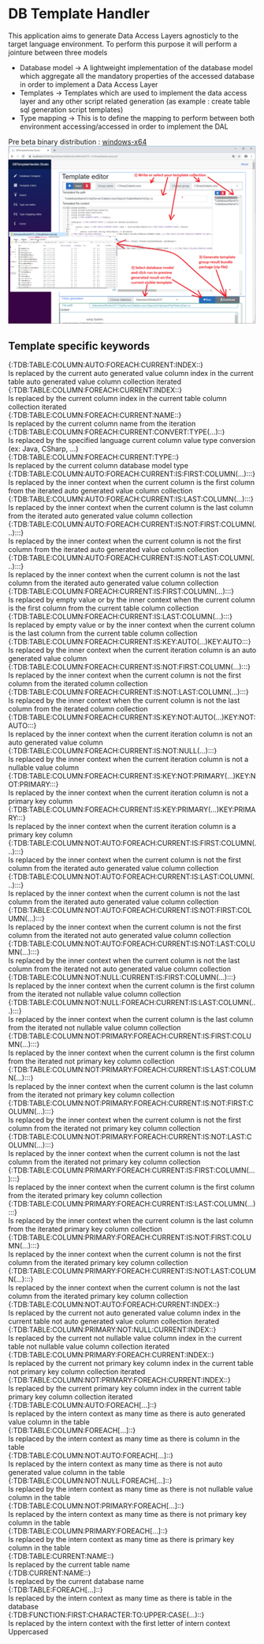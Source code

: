 <div class="container"><!--!-->
        <!--!--><div class="row">
            <h1>DB Template Handler</h1>
        </div>
        <!--!--><div class="row">
            <p class="lead">
                This application aims to generate Data Access Layers agnosticly to the target language environment. To perform this purpose it will perform a jointure between three models
                </p><ul>
                    <li>Database model -&gt; A lightweight implementation of the database model which aggregate all the mandatory properties of the accessed database in order to implement a Data Access Layer</li>
                    <li>Templates -&gt; Templates which are used to implement the data access layer and any other script related generation (as example : create table sql generation script templates)</li>
                    <li>Type mapping -&gt; This is to define the mapping to perform between both environment accessing/accessed in order to implement the DAL</li>
                </ul>
            <p></p>
        </div>
		<div>
			Pre beta binary distribution : 
			<a href="https://www.maximilienzakowski.org/download/db-template-handler-pre-beta-distribution/">windows-x64</a>
		</div>
        <!--!--><div class="row">
            <img src="https://github.com/cosXsinX/DBTemplateHanlder-NetCore3/blob/master/DBTemplateHandler.Studio/wwwroot/images/DBTemplateHandlerTemplateEditorImage.png?raw=true" class="img-fluid" alt="Image">
        </div>
        <!--!--><div class="row">
            <h2>Template specific keywords</h2>
        </div>
            <div class="row"><!--!-->
                <div class="col"><!--!-->
                    {:TDB:TABLE:COLUMN:AUTO:FOREACH:CURRENT:INDEX::}<!--!-->
                </div><!--!-->
                <div class="col"><!--!-->
                    Is replaced by the current auto generated value column index in the current table auto generated value column collection iterated<!--!-->
                </div><!--!-->
            </div><!--!-->
            <div class="row"><!--!-->
                <div class="col"><!--!-->
                    {:TDB:TABLE:COLUMN:FOREACH:CURRENT:INDEX::}<!--!-->
                </div><!--!-->
                <div class="col"><!--!-->
                    Is replaced by the current column index in the current table column collection iterated<!--!-->
                </div><!--!-->
            </div><!--!-->
            <div class="row"><!--!-->
                <div class="col"><!--!-->
                    {:TDB:TABLE:COLUMN:FOREACH:CURRENT:NAME::}<!--!-->
                </div><!--!-->
                <div class="col"><!--!-->
                    Is replaced by the current column name from the iteration<!--!-->
                </div><!--!-->
            </div><!--!-->
            <div class="row"><!--!-->
                <div class="col"><!--!-->
                    {:TDB:TABLE:COLUMN:FOREACH:CURRENT:CONVERT:TYPE(...)::}<!--!-->
                </div><!--!-->
                <div class="col"><!--!-->
                    Is replaced by the specified language current column value type conversion (ex: Java, CSharp, ...)<!--!-->
                </div><!--!-->
            </div><!--!-->
            <div class="row"><!--!-->
                <div class="col"><!--!-->
                    {:TDB:TABLE:COLUMN:FOREACH:CURRENT:TYPE::}<!--!-->
                </div><!--!-->
                <div class="col"><!--!-->
                    Is replaced by the current column database model type<!--!-->
                </div><!--!-->
            </div><!--!-->
            <div class="row"><!--!-->
                <div class="col"><!--!-->
                    {:TDB:TABLE:COLUMN:AUTO:FOREACH:CURRENT:IS:FIRST:COLUMN(...):::}<!--!-->
                </div><!--!-->
                <div class="col"><!--!-->
                    Is replaced by the inner context when the current column is the first column from the iterated auto generated value column collection<!--!-->
                </div><!--!-->
            </div><!--!-->
            <div class="row"><!--!-->
                <div class="col"><!--!-->
                    {:TDB:TABLE:COLUMN:AUTO:FOREACH:CURRENT:IS:LAST:COLUMN(...):::}<!--!-->
                </div><!--!-->
                <div class="col"><!--!-->
                    Is replaced by the inner context when the current column is the last column from the iterated auto generated value column collection<!--!-->
                </div><!--!-->
            </div><!--!-->
            <div class="row"><!--!-->
                <div class="col"><!--!-->
                    {:TDB:TABLE:COLUMN:AUTO:FOREACH:CURRENT:IS:NOT:FIRST:COLUMN(...):::}<!--!-->
                </div><!--!-->
                <div class="col"><!--!-->
                    Is replaced by the inner context when the current column is not the first column from the iterated auto generated value column collection<!--!-->
                </div><!--!-->
            </div><!--!-->
            <div class="row"><!--!-->
                <div class="col"><!--!-->
                    {:TDB:TABLE:COLUMN:AUTO:FOREACH:CURRENT:IS:NOT:LAST:COLUMN(...):::}<!--!-->
                </div><!--!-->
                <div class="col"><!--!-->
                    Is replaced by the inner context when the current column is not the last column from the iterated auto generated value column collection<!--!-->
                </div><!--!-->
            </div><!--!-->
            <div class="row"><!--!-->
                <div class="col"><!--!-->
                    {:TDB:TABLE:COLUMN:FOREACH:CURRENT:IS:FIRST:COLUMN(...):::}<!--!-->
                </div><!--!-->
                <div class="col"><!--!-->
                    Is replaced by empty value or by the inner context when the current column is the first column from the current table column collection<!--!-->
                </div><!--!-->
            </div><!--!-->
            <div class="row"><!--!-->
                <div class="col"><!--!-->
                    {:TDB:TABLE:COLUMN:FOREACH:CURRENT:IS:LAST:COLUMN(...):::}<!--!-->
                </div><!--!-->
                <div class="col"><!--!-->
                    Is replaced by empty value or by the inner context when the current column is the last column from the current table column collection<!--!-->
                </div><!--!-->
            </div><!--!-->
            <div class="row"><!--!-->
                <div class="col"><!--!-->
                    {:TDB:TABLE:COLUMN:FOREACH:CURRENT:IS:KEY:AUTO(...)KEY:AUTO:::}<!--!-->
                </div><!--!-->
                <div class="col"><!--!-->
                    Is replaced by the inner context when the current iteration column is an auto generated value column<!--!-->
                </div><!--!-->
            </div><!--!-->
            <div class="row"><!--!-->
                <div class="col"><!--!-->
                    {:TDB:TABLE:COLUMN:FOREACH:CURRENT:IS:NOT:FIRST:COLUMN(...):::}<!--!-->
                </div><!--!-->
                <div class="col"><!--!-->
                    Is replaced by the inner context when the current column is not the first column from the iterated column collection<!--!-->
                </div><!--!-->
            </div><!--!-->
            <div class="row"><!--!-->
                <div class="col"><!--!-->
                    {:TDB:TABLE:COLUMN:FOREACH:CURRENT:IS:NOT:LAST:COLUMN(...):::}<!--!-->
                </div><!--!-->
                <div class="col"><!--!-->
                    Is replaced by the inner context when the current column is not the last column from the iterated column collection<!--!-->
                </div><!--!-->
            </div><!--!-->
            <div class="row"><!--!-->
                <div class="col"><!--!-->
                    {:TDB:TABLE:COLUMN:FOREACH:CURRENT:IS:KEY:NOT:AUTO(...)KEY:NOT:AUTO:::}<!--!-->
                </div><!--!-->
                <div class="col"><!--!-->
                    Is replaced by the inner context when the current iteration column is not an auto generated value column<!--!-->
                </div><!--!-->
            </div><!--!-->
            <div class="row"><!--!-->
                <div class="col"><!--!-->
                    {:TDB:TABLE:COLUMN:FOREACH:CURRENT:IS:NOT:NULL(...):::}<!--!-->
                </div><!--!-->
                <div class="col"><!--!-->
                    Is replaced by the inner context when the current iteration column is not a nullable value column<!--!-->
                </div><!--!-->
            </div><!--!-->
            <div class="row"><!--!-->
                <div class="col"><!--!-->
                    {:TDB:TABLE:COLUMN:FOREACH:CURRENT:IS:KEY:NOT:PRIMARY(...)KEY:NOT:PRIMARY:::}<!--!-->
                </div><!--!-->
                <div class="col"><!--!-->
                    Is replaced by the inner context when the current iteration column is not a primary key column<!--!-->
                </div><!--!-->
            </div><!--!-->
            <div class="row"><!--!-->
                <div class="col"><!--!-->
                    {:TDB:TABLE:COLUMN:FOREACH:CURRENT:IS:KEY:PRIMARY(...)KEY:PRIMARY:::}<!--!-->
                </div><!--!-->
                <div class="col"><!--!-->
                    Is replaced by the inner context when the current iteration column is a primary key column<!--!-->
                </div><!--!-->
            </div><!--!-->
            <div class="row"><!--!-->
                <div class="col"><!--!-->
                    {:TDB:TABLE:COLUMN:NOT:AUTO:FOREACH:CURRENT:IS:FIRST:COLUMN(...):::}<!--!-->
                </div><!--!-->
                <div class="col"><!--!-->
                    Is replaced by the inner context when the current column is not the first column from the iterated auto generated value column collection<!--!-->
                </div><!--!-->
            </div><!--!-->
            <div class="row"><!--!-->
                <div class="col"><!--!-->
                    {:TDB:TABLE:COLUMN:NOT:AUTO:FOREACH:CURRENT:IS:LAST:COLUMN(...):::}<!--!-->
                </div><!--!-->
                <div class="col"><!--!-->
                    Is replaced by the inner context when the current column is not the last column from the iterated auto generated value column collection<!--!-->
                </div><!--!-->
            </div><!--!-->
            <div class="row"><!--!-->
                <div class="col"><!--!-->
                    {:TDB:TABLE:COLUMN:NOT:AUTO:FOREACH:CURRENT:IS:NOT:FIRST:COLUMN(...):::}<!--!-->
                </div><!--!-->
                <div class="col"><!--!-->
                    Is replaced by the inner context when the current column is not the first column from the iterated not auto generated value column collection<!--!-->
                </div><!--!-->
            </div><!--!-->
            <div class="row"><!--!-->
                <div class="col"><!--!-->
                    {:TDB:TABLE:COLUMN:NOT:AUTO:FOREACH:CURRENT:IS:NOT:LAST:COLUMN(...):::}<!--!-->
                </div><!--!-->
                <div class="col"><!--!-->
                    Is replaced by the inner context when the current column is not the last column from the iterated not auto generated value column collection<!--!-->
                </div><!--!-->
            </div><!--!-->
            <div class="row"><!--!-->
                <div class="col"><!--!-->
                    {:TDB:TABLE:COLUMN:NOT:NULL:CURRENT:IS:FIRST:COLUMN(...):::}<!--!-->
                </div><!--!-->
                <div class="col"><!--!-->
                    Is replaced by the inner context when the current column is the first column from the iterated not nullable value column collection<!--!-->
                </div><!--!-->
            </div><!--!-->
            <div class="row"><!--!-->
                <div class="col"><!--!-->
                    {:TDB:TABLE:COLUMN:NOT:NULL:FOREACH:CURRENT:IS:LAST:COLUMN(...):::}<!--!-->
                </div><!--!-->
                <div class="col"><!--!-->
                    Is replaced by the inner context when the current column is the last column from the iterated not nullable value column collection<!--!-->
                </div><!--!-->
            </div><!--!-->
            <div class="row"><!--!-->
                <div class="col"><!--!-->
                    {:TDB:TABLE:COLUMN:NOT:PRIMARY:FOREACH:CURRENT:IS:FIRST:COLUMN(...):::}<!--!-->
                </div><!--!-->
                <div class="col"><!--!-->
                    Is replaced by the inner context when the current column is the first column from the iterated not primary key column collection<!--!-->
                </div><!--!-->
            </div><!--!-->
            <div class="row"><!--!-->
                <div class="col"><!--!-->
                    {:TDB:TABLE:COLUMN:NOT:PRIMARY:FOREACH:CURRENT:IS:LAST:COLUMN(...):::}<!--!-->
                </div><!--!-->
                <div class="col"><!--!-->
                    Is replaced by the inner context when the current column is the last column from the iterated not primary key column collection<!--!-->
                </div><!--!-->
            </div><!--!-->
            <div class="row"><!--!-->
                <div class="col"><!--!-->
                    {:TDB:TABLE:COLUMN:NOT:PRIMARY:FOREACH:CURRENT:IS:NOT:FIRST:COLUMN(...):::}<!--!-->
                </div><!--!-->
                <div class="col"><!--!-->
                    Is replaced by the inner context when the current column is not the first column from the iterated not primary key column collection<!--!-->
                </div><!--!-->
            </div><!--!-->
            <div class="row"><!--!-->
                <div class="col"><!--!-->
                    {:TDB:TABLE:COLUMN:NOT:PRIMARY:FOREACH:CURRENT:IS:NOT:LAST:COLUMN(...):::}<!--!-->
                </div><!--!-->
                <div class="col"><!--!-->
                    Is replaced by the inner context when the current column is not the last column from the iterated not primary key column collection<!--!-->
                </div><!--!-->
            </div><!--!-->
            <div class="row"><!--!-->
                <div class="col"><!--!-->
                    {:TDB:TABLE:COLUMN:PRIMARY:FOREACH:CURRENT:IS:FIRST:COLUMN(...):::}<!--!-->
                </div><!--!-->
                <div class="col"><!--!-->
                    Is replaced by the inner context when the current column is the first column from the iterated primary key column collection<!--!-->
                </div><!--!-->
            </div><!--!-->
            <div class="row"><!--!-->
                <div class="col"><!--!-->
                    {:TDB:TABLE:COLUMN:PRIMARY:FOREACH:CURRENT:IS:LAST:COLUMN(...):::}<!--!-->
                </div><!--!-->
                <div class="col"><!--!-->
                    Is replaced by the inner context when the current column is the last column from the iterated primary key column collection<!--!-->
                </div><!--!-->
            </div><!--!-->
            <div class="row"><!--!-->
                <div class="col"><!--!-->
                    {:TDB:TABLE:COLUMN:PRIMARY:FOREACH:CURRENT:IS:NOT:FIRST:COLUMN(...):::}<!--!-->
                </div><!--!-->
                <div class="col"><!--!-->
                    Is replaced by the inner context when the current column is not the first column from the iterated primary key column collection<!--!-->
                </div><!--!-->
            </div><!--!-->
            <div class="row"><!--!-->
                <div class="col"><!--!-->
                    {:TDB:TABLE:COLUMN:PRIMARY:FOREACH:CURRENT:IS:NOT:LAST:COLUMN(...):::}<!--!-->
                </div><!--!-->
                <div class="col"><!--!-->
                    Is replaced by the inner context when the current column is not the last column from the iterated primary key column collection<!--!-->
                </div><!--!-->
            </div><!--!-->
            <div class="row"><!--!-->
                <div class="col"><!--!-->
                    {:TDB:TABLE:COLUMN:NOT:AUTO:FOREACH:CURRENT:INDEX::}<!--!-->
                </div><!--!-->
                <div class="col"><!--!-->
                    Is replaced by the current not auto generated value column index in the current table not auto generated value column collection iterated<!--!-->
                </div><!--!-->
            </div><!--!-->
            <div class="row"><!--!-->
                <div class="col"><!--!-->
                    {:TDB:TABLE:COLUMN:PRIMARY:NOT:NULL:CURRENT:INDEX::}<!--!-->
                </div><!--!-->
                <div class="col"><!--!-->
                    Is replaced by the current not nullable value column index in the current table not nullable value column collection iterated<!--!-->
                </div><!--!-->
            </div><!--!-->
            <div class="row"><!--!-->
                <div class="col"><!--!-->
                    {:TDB:TABLE:COLUMN:PRIMARY:FOREACH:CURRENT:INDEX::}<!--!-->
                </div><!--!-->
                <div class="col"><!--!-->
                    Is replaced by the current not primary key column index in the current table not primary key column collection iterated<!--!-->
                </div><!--!-->
            </div><!--!-->
            <div class="row"><!--!-->
                <div class="col"><!--!-->
                    {:TDB:TABLE:COLUMN:NOT:PRIMARY:FOREACH:CURRENT:INDEX::}<!--!-->
                </div><!--!-->
                <div class="col"><!--!-->
                    Is replaced by the current primary key column index in the current table primary key column collection iterated<!--!-->
                </div><!--!-->
            </div><!--!-->
            <div class="row"><!--!-->
                <div class="col"><!--!-->
                    {:TDB:TABLE:COLUMN:AUTO:FOREACH[...]::}<!--!-->
                </div><!--!-->
                <div class="col"><!--!-->
                    Is replaced by the intern context as many time as there is auto generated value column in the table<!--!-->
                </div><!--!-->
            </div><!--!-->
            <div class="row"><!--!-->
                <div class="col"><!--!-->
                    {:TDB:TABLE:COLUMN:FOREACH[...]::}<!--!-->
                </div><!--!-->
                <div class="col"><!--!-->
                    Is replaced by the intern context as many time as there is column in the table<!--!-->
                </div><!--!-->
            </div><!--!-->
            <div class="row"><!--!-->
                <div class="col"><!--!-->
                    {:TDB:TABLE:COLUMN:NOT:AUTO:FOREACH[...]::}<!--!-->
                </div><!--!-->
                <div class="col"><!--!-->
                    Is replaced by the intern context as many time as there is not auto generated value column in the table<!--!-->
                </div><!--!-->
            </div><!--!-->
            <div class="row"><!--!-->
                <div class="col"><!--!-->
                    {:TDB:TABLE:COLUMN:NOT:NULL:FOREACH[...]::}<!--!-->
                </div><!--!-->
                <div class="col"><!--!-->
                    Is replaced by the intern context as many time as there is not nullable value column in the table<!--!-->
                </div><!--!-->
            </div><!--!-->
            <div class="row"><!--!-->
                <div class="col"><!--!-->
                    {:TDB:TABLE:COLUMN:NOT:PRIMARY:FOREACH[...]::}<!--!-->
                </div><!--!-->
                <div class="col"><!--!-->
                    Is replaced by the intern context as many time as there is not primary key column in the table<!--!-->
                </div><!--!-->
            </div><!--!-->
            <div class="row"><!--!-->
                <div class="col"><!--!-->
                    {:TDB:TABLE:COLUMN:PRIMARY:FOREACH[...]::}<!--!-->
                </div><!--!-->
                <div class="col"><!--!-->
                    Is replaced by the intern context as many time as there is primary key column in the table<!--!-->
                </div><!--!-->
            </div><!--!-->
            <div class="row"><!--!-->
                <div class="col"><!--!-->
                    {:TDB:TABLE:CURRENT:NAME::}<!--!-->
                </div><!--!-->
                <div class="col"><!--!-->
                    Is replaced by the current table name<!--!-->
                </div><!--!-->
            </div><!--!-->
            <div class="row"><!--!-->
                <div class="col"><!--!-->
                    {:TDB:CURRENT:NAME::}<!--!-->
                </div><!--!-->
                <div class="col"><!--!-->
                    Is replaced by the current database name<!--!-->
                </div><!--!-->
            </div><!--!-->
            <div class="row"><!--!-->
                <div class="col"><!--!-->
                    {:TDB:TABLE:FOREACH[...]::}<!--!-->
                </div><!--!-->
                <div class="col"><!--!-->
                    Is replaced by the intern context as many time as there is table in the database<!--!-->
                </div><!--!-->
            </div><!--!-->
            <div class="row"><!--!-->
                <div class="col"><!--!-->
                    {:TDB:FUNCTION:FIRST:CHARACTER:TO:UPPER:CASE(...)::}<!--!-->
                </div><!--!-->
                <div class="col"><!--!-->
                    Is replaced by the intern context with the first letter of intern context Uppercased<!--!-->
                </div><!--!-->
            </div><!--!-->
    </div>